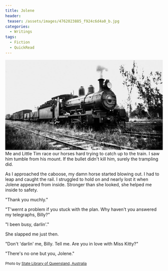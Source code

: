 ```yaml
---
title: Jolene
header:
 teaser: /assets/images/4762023885_f924c6d4a0_b.jpg
categories:
  - Writings
tags:
  - Fiction
  - QuickRead
---
```

<img src="/assets/images/4762023885_f924c6d4a0_b.jpg">Me and Little Tim race our horses hard trying to catch up to the train. I saw him tumble from his mount. If the bullet didn't kill him, surely the trampling did.

As I approached the caboose, my damn horse started blowing out. I had to leap and caught the rail. I struggled to hold on and nearly lost it when Jolene appeared from inside. Stronger than she looked, she helped me inside to safety.

"Thank you muchly."

"T'wernt a problem if you stuck with the plan. Why haven't you answered my telegraphs, Billy?"

"I been busy, darlin'."

She slapped me just then.

"Don't 'darlin' me, Billy. Tell me. Are you in love with Miss Kitty?"

"There's no one but you, Jolene."

<small>Photo by <a href="http://www.flickr.com/photos/32605636@N06/4762023885">State Library of Queensland, Australia</a></small>